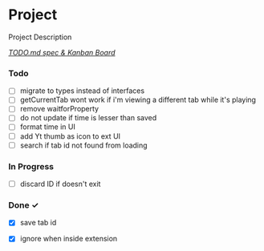 # Project

Project Description

<em>[TODO.md spec & Kanban Board](https://bit.ly/3fCwKfM)</em>

### Todo

- [ ] migrate to types instead of interfaces  
- [ ] getCurrentTab wont work if i'm viewing a different tab while it's playing  
- [ ] remove waitforProperty  
- [ ] do not update if time is lesser than saved  
- [ ] format time in UI  
- [ ] add Yt thumb as icon to ext UI  
- [ ] search if tab id not found from loading  

### In Progress

- [ ] discard ID if doesn't exit  

### Done ✓

- [x] save tab id  
- [x] ignore when inside extension  


